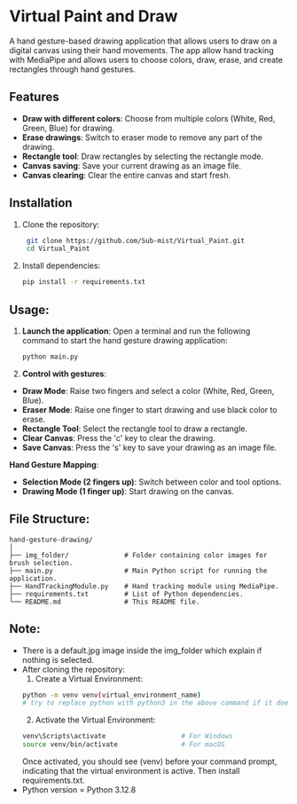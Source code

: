 # Virtual Paint and Draw

A hand gesture-based drawing application that allows users to draw on a digital canvas using their hand movements. The app allow hand tracking with MediaPipe and allows users to choose colors, draw, erase, and create rectangles through hand gestures.

## Features

- **Draw with different colors**: Choose from multiple colors (White, Red, Green, Blue) for drawing.
- **Erase drawings**: Switch to eraser mode to remove any part of the drawing.
- **Rectangle tool**: Draw rectangles by selecting the rectangle mode.
- **Canvas saving**: Save your current drawing as an image file.
- **Canvas clearing**: Clear the entire canvas and start fresh.

## Installation

1. Clone the repository:
   ```bash
    git clone https://github.com/Sub-mist/Virtual_Paint.git
    cd Virtual_Paint
    ```

2. Install dependencies:
    ```bash
    pip install -r requirements.txt
    ```

## Usage:

1. **Launch the application**: Open a terminal and run the following command to start the hand gesture drawing application:
    ```bash
    python main.py
    ```

2. **Control with gestures**:

- **Draw Mode**: Raise two fingers and select a color (White, Red, Green, Blue).
- **Eraser Mode**: Raise one finger to start drawing and use black color to erase.
- **Rectangle Tool**: Select the rectangle tool to draw a rectangle.
- **Clear Canvas**: Press the 'c' key to clear the drawing.
- **Save Canvas**: Press the 's' key to save your drawing as an image file.

**Hand Gesture Mapping**:
- **Selection Mode (2 fingers up)**: Switch between color and tool options.
- **Drawing Mode (1 finger up)**: Start drawing on the canvas.

## File Structure:
```plaintext
hand-gesture-drawing/
│
├── img_folder/              # Folder containing color images for brush selection.
├── main.py                  # Main Python script for running the application.
├── HandTrackingModule.py    # Hand tracking module using MediaPipe.
├── requirements.txt         # List of Python dependencies.
└── README.md                # This README file.

```

## Note:
- There is a default.jpg image inside the img_folder which explain if nothing is selected.
- After cloning the repository:
    1. Create a Virtual Environment:
    ```bash
    python -m venv venv(virtual_environment_name)         
    # try to replace python with python3 in the above command if it does not work.
    ```
    2. Activate the Virtual Environment:
    ```bash
    venv\Scripts\activate                   # For Windows
    source venv/bin/activate                # For macOS
    ```
    Once activated, you should see (venv) before your command prompt, indicating that the virtual environment is active.
    Then install requirements.txt.
- Python version = Python 3.12.8
